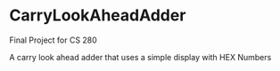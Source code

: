 # CarryLookAheadAdder

Final Project for CS 280 

A carry look ahead adder that uses a simple display with HEX Numbers
